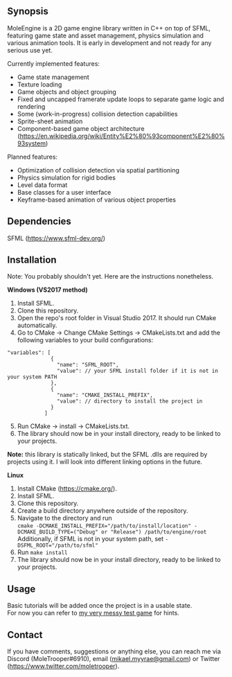 ## Synopsis
MoleEngine is a 2D game engine library written in C++ on top of SFML, featuring game state and asset management,
physics simulation and various animation tools. It is early in development and not ready for any serious use yet.

Currently implemented features:
* Game state management
* Texture loading
* Game objects and object grouping
* Fixed and uncapped framerate update loops to separate game logic and rendering
* Some (work-in-progress) collision detection capabilities
* Sprite-sheet animation
* Component-based game object architecture (https://en.wikipedia.org/wiki/Entity%E2%80%93component%E2%80%93system)

Planned features:
* Optimization of collision detection via spatial partitioning
* Physics simulation for rigid bodies
* Level data format
* Base classes for a user interface
* Keyframe-based animation of various object properties

## Dependencies
SFML (https://www.sfml-dev.org/)

## Installation
Note: You probably shouldn't yet. Here are the instructions nonetheless.

**Windows (VS2017 method)**

1. Install SFML.
2. Clone this repository.
3. Open the repo's root folder in Visual Studio 2017. It should run CMake automatically.
4. Go to CMake -> Change CMake Settings -> CMakeLists.txt and add the following variables to your build configurations:
```
"variables": [
              {
                "name": "SFML_ROOT",
                "value": // your SFML install folder if it is not in your system PATH
              },
              {
                "name": "CMAKE_INSTALL_PREFIX",
                "value": // directory to install the project in
              }
            ]
```
5. Run CMake -> install -> CMakeLists.txt.
6. The library should now be in your install directory, ready to be linked to your projects.

**Note:** this library is statically linked, but the SFML .dlls are required by projects using it. I will look into
different linking options in the future.

**Linux**

1. Install CMake (https://cmake.org/).
2. Install SFML.
3. Clone this repository.
4. Create a build directory anywhere outside of the repository.
5. Navigate to the directory and run\
```cmake -DCMAKE_INSTALL_PREFIX="/path/to/install/location" -DCMAKE_BUILD_TYPE=("Debug" or "Release") /path/to/engine/root```\
Additionally, if SFML is not in your system path, set `-DSFML_ROOT="/path/to/sfml"`
6. Run `make install`
7. The library should now be in your install directory, ready to be linked to your projects.

## Usage
Basic tutorials will be added once the project is in a usable state.\
For now you can refer to [my very messy test game](https://github.com/MoleTrooper/MoleEngineTestGame) for hints.

## Contact
If you have comments, suggestions or anything else, you can reach me via Discord (MoleTrooper#6910), email (mikael.myyrae@gmail.com)
or Twitter (https://www.twitter.com/moletrooper).
